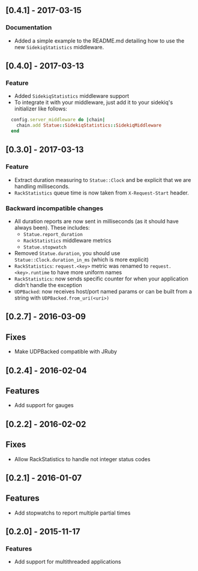 ## [0.4.1] - 2017-03-15

### Documentation

- Added a simple example to the README.md detailing how to use the new `SidekiqStatistics` middleware.

## [0.4.0] - 2017-03-13

### Feature

- Added `SidekiqStatistics` middleware support
- To integrate it with your middleware, just add it to your sidekiq's initializer like follows:

```ruby
  config.server_middleware do |chain|
    chain.add Statue::SidekiqStatistics::SidekiqMiddleware
  end
```

## [0.3.0] - 2017-03-13

### Feature

- Extract duration measuring to `Statue::Clock` and be explicit that we are handling milliseconds.
- `RackStatistics` queue time is now taken from `X-Request-Start` header.

### Backward incompatible changes

- All duration reports are now sent in milliseconds (as it should have always been). These includes:
  - `Statue.report_duration`
  - `RackStatistics` middleware metrics
  - `Statue.stopwatch`
- Removed `Statue.duration`, you should use `Statue::Clock.duration_in_ms` (which is more explicit)
- `RackStatistics`: `request.<key>` metric was renamed to `request.<key>.runtime` to have more uniform names
- `RackStatistics`: now sends specific counter for when your application didn't handle the exception
- `UDPBacked`: now receives host/port named params or can be built from a string with
  `UDPBacked.from_uri(<uri>)`

## [0.2.7] - 2016-03-09

## Fixes

- Make UDPBacked compatible with JRuby

## [0.2.4] - 2016-02-04

## Features

- Add support for gauges

## [0.2.2] - 2016-02-02

## Fixes

- Allow RackStatistics to handle not integer status codes

## [0.2.1] - 2016-01-07

## Features

- Add stopwatchs to report multiple partial times

## [0.2.0] - 2015-11-17

### Features

- Add support for multithreaded applications
